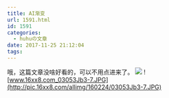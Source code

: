 ```yaml
---
title: AI渐变
url: 1591.html
id: 1591
categories:
  - huhuの文章
date: 2017-11-25 21:12:04
tags:
---
```


哦，这篇文章没啥好看的，可以不用点进来了。 ![](http://img.zcool.cn/community/02de7e556d6a520000016b629f250b.jpg@800w_1l) ![www.16xx8.com_03053Jb3-7.JPG](http://pic.16xx8.com/allimg/160224/03053Jb3-7.JPG)